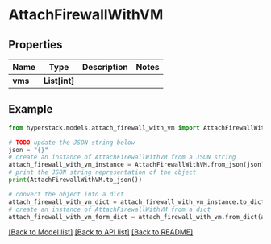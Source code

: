 # AttachFirewallWithVM


## Properties

Name | Type | Description | Notes
------------ | ------------- | ------------- | -------------
**vms** | **List[int]** |  | 

## Example

```python
from hyperstack.models.attach_firewall_with_vm import AttachFirewallWithVM

# TODO update the JSON string below
json = "{}"
# create an instance of AttachFirewallWithVM from a JSON string
attach_firewall_with_vm_instance = AttachFirewallWithVM.from_json(json)
# print the JSON string representation of the object
print(AttachFirewallWithVM.to_json())

# convert the object into a dict
attach_firewall_with_vm_dict = attach_firewall_with_vm_instance.to_dict()
# create an instance of AttachFirewallWithVM from a dict
attach_firewall_with_vm_form_dict = attach_firewall_with_vm.from_dict(attach_firewall_with_vm_dict)
```
[[Back to Model list]](../README.md#documentation-for-models) [[Back to API list]](../README.md#documentation-for-api-endpoints) [[Back to README]](../README.md)


